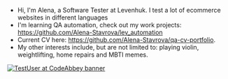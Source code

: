 - Hi, I'm Alena, a Software Tester at Levenhuk. I test a lot of ecommerce websites in different languages
- I'm learning QA automation, check out my work projects: https://github.com/Alena-Stavrova/lev_automation
- Current CV here: https://github.com/Alena-Stavrova/qa-cv-portfolio.
- My other interests include, but are not limited to: playing violin, weightlifting, home repairs and MBTI memes. 

[![TestUser at CodeAbbey banner](https://www.codeabbey.com/index/user_banner/alenastavrova.png)](https://www.codeabbey.com/index/user_profile/alenastavrova)

<!---
Alena-Stavrova/Alena-Stavrova is a ✨ special ✨ repository because its `README.md` (this file) appears on your GitHub profile.
You can click the Preview link to take a look at your changes.
--->
